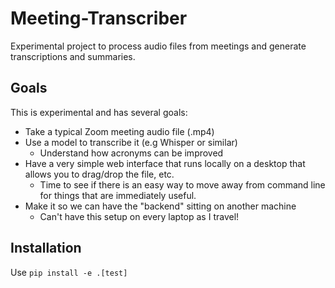 # Meeting-Transcriber

Experimental project to process audio files from meetings and generate transcriptions and summaries.

## Goals

This is experimental and has several goals:

* Take a typical Zoom meeting audio file (.mp4)
* Use a model to transcribe it (e.g Whisper or similar)
  * Understand how acronyms can be improved
* Have a very simple web interface that runs locally on a desktop that allows you to drag/drop the file, etc.
  * Time to see if there is an easy way to move away from command line for things that are immediately useful.
* Make it so we can have the "backend" sitting on another machine
  * Can't have this setup on every laptop as I travel!

## Installation

Use `pip install -e .[test]`
